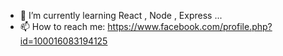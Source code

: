 - 🌱 I’m currently learning React , Node , Express ...
- 📫 How to reach me: https://www.facebook.com/profile.php?id=100016083194125

